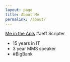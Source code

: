 ```yaml
---
layout: page
title: About Me
permalink: /about/
---
```

[Me in the Apls](../assets/images/alps.jpg)
#Jeff Scripter
* 15 years in IT
* 3 year MMS speaker
* #BigBank


